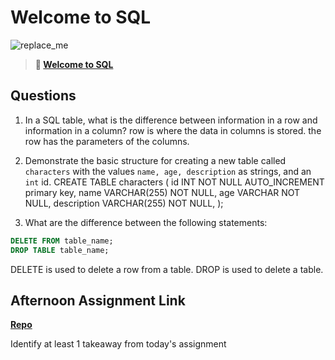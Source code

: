 # Welcome to SQL

![replace_me](https://codeworks.blob.core.windows.net/public/assets/img/illustrations/placeholder.svg)

> **📖 [Welcome to SQL](https://codeworksacademy.com/fs-student-guide/resources/wk11/01-MySQL-GettingStarted)**

## Questions

1. In a SQL table, what is the difference between information in a row and information in a column?
row is where the data in columns is stored. the row has the parameters of the columns.
2. Demonstrate the basic structure for creating a new table called `characters` with the values `name, age, description` as strings, and an `int` id.
CREATE TABLE characters (
  id INT NOT NULL AUTO_INCREMENT primary key,
  name VARCHAR(255) NOT NULL,
  age VARCHAR NOT NULL,
  description VARCHAR(255) NOT NULL,
);

3. What are the difference between the following statements: 
```sql
DELETE FROM table_name;
DROP TABLE table_name;
```
DELETE is used to delete a row from a table. DROP is used to delete a table.

## Afternoon Assignment Link

**[Repo](https://github.com/big-daddy-dom/gldotnet)**

Identify at least 1 takeaway from today's assignment
